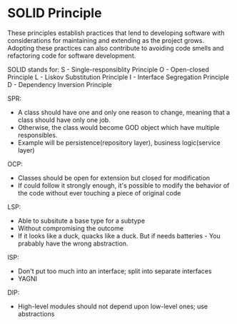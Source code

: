 # SOLID Principle

These principles establish practices that lend to developing software with considerations for maintaining and extending as the project grows. Adopting these practices can also contribute to avoiding code smells and refactoring code for software development.

SOLID stands for:
S - Single-responsiblity Principle
O - Open-closed Principle
L - Liskov Substitution Principle
I - Interface Segregation Principle
D - Dependency Inversion Principle

SPR:
- A class should have one and only one reason to change, meaning that a class should have only one job.
- Otherwise, the class would become GOD object which have multiple responsibles.
- Example will be persistence(repository layer), business logic(service layer)

OCP:
- Classes should be open for extension but closed for modification
- If could follow it strongly enough, it's possible to modify the behavior of the code without ever touching a piece of original code

LSP:
- Able to subsitute a base type for a subtype
- Without compromising the outcome
- If it looks like a duck, quacks like a duck. But if needs batteries - You prabably have the wrong abstraction.

ISP:
- Don't put too much into an interface; split into separate interfaces
- YAGNI

DIP:
- High-level modules should not depend upon low-level ones; use abstractions 
